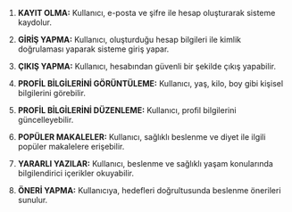 1. **KAYIT OLMA:** Kullanıcı, e-posta ve şifre ile hesap oluşturarak sisteme kaydolur.

2. **GİRİŞ YAPMA:** Kullanıcı, oluşturduğu hesap bilgileri ile kimlik doğrulaması yaparak sisteme giriş yapar. 

3. **ÇIKIŞ YAPMA:** Kullanıcı, hesabından güvenli bir şekilde çıkış yapabilir. 

4. **PROFİL BİLGİLERİNİ GÖRÜNTÜLEME:** Kullanıcı, yaş, kilo, boy gibi kişisel bilgilerini görebilir. 

5. **PROFİL BİLGİLERİNİ DÜZENLEME:** Kullanıcı, profil bilgilerini güncelleyebilir.

6. **POPÜLER MAKALELER:** Kullanıcı, sağlıklı beslenme ve diyet ile ilgili popüler makalelere erişebilir. 

7. **YARARLI YAZILAR:** Kullanıcı, beslenme ve sağlıklı yaşam konularında bilgilendirici içerikler okuyabilir. 

8. **ÖNERİ YAPMA:** Kullanıcıya, hedefleri doğrultusunda beslenme önerileri sunulur. 